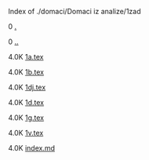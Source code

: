 Index of ./domaci/Domaci iz analize/1zad

0 [.](.)

0 [..](..)

4.0K [1a.tex](1a.tex)

4.0K [1b.tex](1b.tex)

4.0K [1dj.tex](1dj.tex)

4.0K [1d.tex](1d.tex)

4.0K [1g.tex](1g.tex)

4.0K [1v.tex](1v.tex)

4.0K [index.md](index.md)

